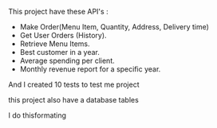 This project have these API's :

* Make Order(Menu Item, Quantity, Address, Delivery time)
* Get User Orders (History).
* Retrieve Menu Items.
* Best customer in a year.
* Average spending per client.
* Monthly revenue report for a specific year.

And I created 10 tests to test me project

this project also have a database tables

I do thisformating
